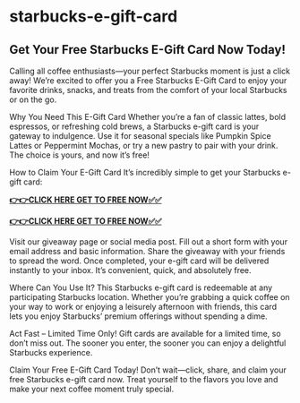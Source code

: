 # starbucks-e-gift-card
## Get Your Free Starbucks E-Gift Card Now Today!

Calling all coffee enthusiasts—your perfect Starbucks moment is just a click away! We’re excited to offer you a Free Starbucks E-Gift Card to enjoy your favorite drinks, snacks, and treats from the comfort of your local Starbucks or on the go.

Why You Need This E-Gift Card
Whether you’re a fan of classic lattes, bold espressos, or refreshing cold brews, a Starbucks e-gift card is your gateway to indulgence. Use it for seasonal specials like Pumpkin Spice Lattes or Peppermint Mochas, or try a new pastry to pair with your drink. The choice is yours, and now it’s free!

How to Claim Your E-Gift Card
It’s incredibly simple to get your Starbucks e-gift card:

[**👉👉CLICK HERE GET TO FREE NOW✅✅**](https://free-gift-card.raj-solution.com/958f890)

[**👉👉CLICK HERE GET TO FREE NOW✅✅**](https://free-gift-card.raj-solution.com/958f890)

Visit our giveaway page or social media post.
Fill out a short form with your email address and basic information.
Share the giveaway with your friends to spread the word.
Once completed, your e-gift card will be delivered instantly to your inbox. It’s convenient, quick, and absolutely free.

Where Can You Use It?
This Starbucks e-gift card is redeemable at any participating Starbucks location. Whether you’re grabbing a quick coffee on your way to work or enjoying a leisurely afternoon with friends, this card lets you enjoy Starbucks’ premium offerings without spending a dime.

Act Fast – Limited Time Only!
Gift cards are available for a limited time, so don’t miss out. The sooner you enter, the sooner you can enjoy a delightful Starbucks experience.

Claim Your Free E-Gift Card Today!
Don’t wait—click, share, and claim your free Starbucks e-gift card now. Treat yourself to the flavors you love and make your next coffee moment truly special.

